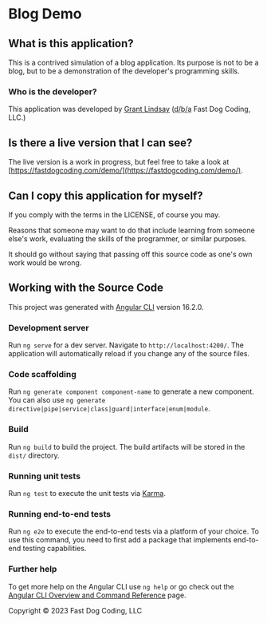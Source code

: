 # Blog Demo

## What is this application?

This is a contrived simulation of a blog application. Its purpose is not to be a blog, but to be a demonstration of the developer's programming skills.

### Who is the developer?

This application was developed by [Grant Lindsay](https://linkedin.com/in/grant-lindsay-us) (<abbr title="doing business as">d/b/a</abbr> Fast Dog Coding, LLC.)

## Is there a live version that I can see?

The live version is a work in progress, but feel free to take a look at [https://fastdogcoding.com/demo/](https://fastdogcoding.com/demo/).

## Can I copy this application for myself?

If you comply with the terms in the LICENSE, of course you may.

Reasons that someone may want to do that include learning from someone else's work, evaluating the skills of the programmer, or similar purposes.

It should go without saying that passing off this source code as one's own work would be wrong.

## Working with the Source Code
This project was generated with [Angular CLI](https://github.com/angular/angular-cli) version 16.2.0.

### Development server

Run `ng serve` for a dev server. Navigate to `http://localhost:4200/`. The application will automatically reload if you change any of the source files.

### Code scaffolding

Run `ng generate component component-name` to generate a new component. You can also use `ng generate directive|pipe|service|class|guard|interface|enum|module`.

### Build

Run `ng build` to build the project. The build artifacts will be stored in the `dist/` directory.

### Running unit tests

Run `ng test` to execute the unit tests via [Karma](https://karma-runner.github.io).

### Running end-to-end tests

Run `ng e2e` to execute the end-to-end tests via a platform of your choice. To use this command, you need to first add a package that implements end-to-end testing capabilities.

### Further help

To get more help on the Angular CLI use `ng help` or go check out the [Angular CLI Overview and Command Reference](https://angular.io/cli) page.

Copyright &copy; 2023 Fast Dog Coding, LLC
